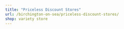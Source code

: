 ```yaml
---
title: "Priceless Discount Stores"
url: /birchington-on-sea/priceless-discount-stores/
shop: variety store
---
```

